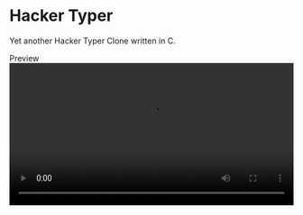 # Hacker Typer

Yet another Hacker Typer Clone written in C.

Preview
<video src="https://raw.githubusercontent.com/SushiWaUmai/hacker-typer/main/.github/preview.mp4" width="100%"></video>

